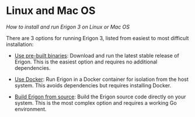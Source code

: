 # Linux and Mac OS
*How to install and run Erigon 3 on Linux or Mac OS*

There are 3 options for running Erigon 3, listed from easiest to most difficult installation:

-   [Use pre-built binaries](/installation/prebuilt.md): Download and run the latest stable release of Erigon. This is the easiest option and requires no additional dependencies.
    
-   [Use Docker](/installation/docker.md): Run Erigon in a Docker container for isolation from the host system. This avoids dependencies but requires installing Docker.

-  [Build Erigon from source](/installation/build.md): Build the Erigon source code directly on your system. This is the most complex option and requires a working Go environment.
